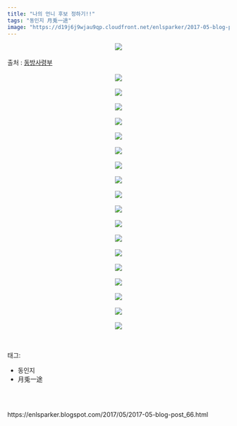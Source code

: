 ```yaml
---
title: "나의 언니 후보 정하기!!"
tags: "동인지 月兎一途"
image: "https://d19j6j9wjau9qp.cloudfront.net/enlsparker/2017-05-blog-post_66/001.png"
---
```

<div class="article">
<div class="post-body entry-content" id="post-body-7670333387997530700" itemprop="description articleBody">
<div class="separator" style="clear: both; text-align: center;">
<img src="{{ site.imgserver8 }}/enlsparker/2017-05-blog-post_66/001.png"/></div>
<br/>
<a name="more"></a>출처 : <a href="http://cafe.naver.com/touhouheadquarters">동방사령부</a><br/>
<br/>
<div class="separator" style="clear: both; text-align: center;">
<img src="{{ site.imgserver8 }}/enlsparker/2017-05-blog-post_66/002.png"/></div>
<br/>
<div class="separator" style="clear: both; text-align: center;">
<img src="{{ site.imgserver8 }}/enlsparker/2017-05-blog-post_66/003.png"/></div>
<br/>
<div class="separator" style="clear: both; text-align: center;">
<img src="{{ site.imgserver8 }}/enlsparker/2017-05-blog-post_66/004.png"/></div>
<br/>
<div class="separator" style="clear: both; text-align: center;">
<img src="{{ site.imgserver8 }}/enlsparker/2017-05-blog-post_66/005.png"/></div>
<br/>
<div class="separator" style="clear: both; text-align: center;">
<img src="{{ site.imgserver8 }}/enlsparker/2017-05-blog-post_66/006.png"/></div>
<br/>
<div class="separator" style="clear: both; text-align: center;">
<img src="{{ site.imgserver8 }}/enlsparker/2017-05-blog-post_66/007.png"/></div>
<br/>
<div class="separator" style="clear: both; text-align: center;">
<img src="{{ site.imgserver8 }}/enlsparker/2017-05-blog-post_66/008.png"/></div>
<br/>
<div class="separator" style="clear: both; text-align: center;">
<img src="{{ site.imgserver8 }}/enlsparker/2017-05-blog-post_66/009.png"/></div>
<br/>
<div class="separator" style="clear: both; text-align: center;">
<img src="{{ site.imgserver8 }}/enlsparker/2017-05-blog-post_66/010.png"/></div>
<br/>
<div class="separator" style="clear: both; text-align: center;">
<img src="{{ site.imgserver8 }}/enlsparker/2017-05-blog-post_66/011.png"/></div>
<br/>
<div class="separator" style="clear: both; text-align: center;">
<img src="{{ site.imgserver8 }}/enlsparker/2017-05-blog-post_66/012.png"/></div>
<br/>
<div class="separator" style="clear: both; text-align: center;">
<img src="{{ site.imgserver8 }}/enlsparker/2017-05-blog-post_66/013.png"/></div>
<br/>
<div class="separator" style="clear: both; text-align: center;">
<img src="{{ site.imgserver8 }}/enlsparker/2017-05-blog-post_66/014.png"/></div>
<br/>
<div class="separator" style="clear: both; text-align: center;">
<img src="{{ site.imgserver8 }}/enlsparker/2017-05-blog-post_66/015.png"/></div>
<br/>
<div class="separator" style="clear: both; text-align: center;">
<img src="{{ site.imgserver8 }}/enlsparker/2017-05-blog-post_66/016.png"/></div>
<br/>
<div class="separator" style="clear: both; text-align: center;">
<img src="{{ site.imgserver8 }}/enlsparker/2017-05-blog-post_66/017.png"/></div>
<br/>
<div class="separator" style="clear: both; text-align: center;">
<img src="{{ site.imgserver8 }}/enlsparker/2017-05-blog-post_66/018.png"/></div>
<br/>
<div class="separator" style="clear: both; text-align: center;">
<img src="{{ site.imgserver8 }}/enlsparker/2017-05-blog-post_66/019.png"/></div>
<br/>
<div style="clear: both;"></div>
</div></div><br/>
<div class="tagTrail">
<p>태그: </p>
<ul>
<li>동인지</li>
<li>月兎一途</li>
</ul>
</div><br/>

<br/>
<p id="refer">https://enlsparker.blogspot.com/2017/05/2017-05-blog-post_66.html</p>
<br/>

